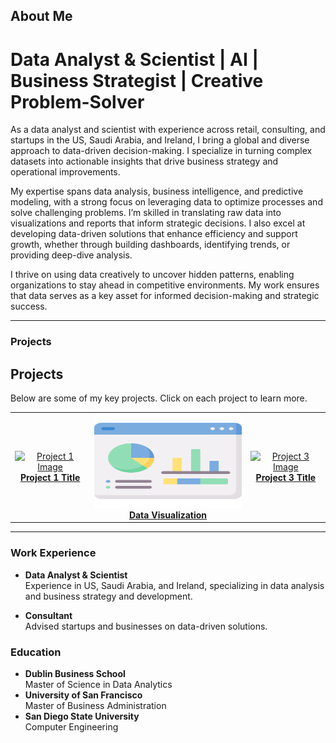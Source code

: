 ## About Me
# Data Analyst & Scientist | AI | Business Strategist | Creative Problem-Solver

As a data analyst and scientist with experience across retail, consulting, and startups in the US, Saudi Arabia, and Ireland, I bring a global and diverse approach to data-driven decision-making. I specialize in turning complex datasets into actionable insights that drive business strategy and operational improvements.

My expertise spans data analysis, business intelligence, and predictive modeling, with a strong focus on leveraging data to optimize processes and solve challenging problems. I’m skilled in translating raw data into visualizations and reports that inform strategic decisions. I also excel at developing data-driven solutions that enhance efficiency and support growth, whether through building dashboards, identifying trends, or providing deep-dive analysis.

I thrive on using data creatively to uncover hidden patterns, enabling organizations to stay ahead in competitive environments. My work ensures that data serves as a key asset for informed decision-making and strategic success.

---

### Projects
## Projects
Below are some of my key projects. Click on each project to learn more.

<table>
  <tr>
    <td align="center">
      <a href="https://github.com/yourusername/project1">
        <img src="asset/dashboard.jpg" width="250" height="150" alt="Project 1 Image"/><br/>
        <b>Project 1 Title</b>
      </a>
    </td>
    <td align="center">
      <a href="https://github.com/yourusername/project2">
        <img src="asset/dashboard.png" width="250" height="150" alt="Project 2 Image"/><br/>
        <b>Data Visualization</b>
      </a>
    </td>
    <td align="center">
      <a href="https://github.com/yourusername/project3">
        <img src="assets/project3_image.jpg" width="250" height="150" alt="Project 3 Image"/><br/>
        <b>Project 3 Title</b>
      </a>
    </td>
  </tr>
</table>


---

### Work Experience
- **Data Analyst & Scientist**  
  Experience in US, Saudi Arabia, and Ireland, specializing in data analysis and business strategy and development.

- **Consultant**  
  Advised startups and businesses on data-driven solutions.

### Education
- **Dublin Business School**  
  Master of Science in Data Analytics
- **University of San Francisco**  
  Master of Business Administration
- **San Diego State University**  
  Computer Engineering
